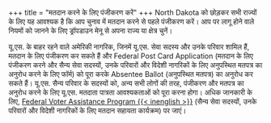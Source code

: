 +++
title = "मतदान करने के लिए पंजीकरण करें"
+++
North Dakota को छोड़कर सभी राज्यों के लिए यह आवश्यक है कि आप चुनाव में मतदान करने से पहले पंजीकरण करें। आप पर लागू होने वाले नियमों को जानने के लिए ड्रॉपडाउन मेनू से अपना राज्य या क्षेत्र चुनें।

यू.एस. के बाहर रहने वाले अमेरिकी नागरिक, जिनमें यू.एस. सेवा सदस्य और उनके परिवार शामिल हैं, मतदान के लिए पंजीकरण कर सकते हैं और Federal Post Card Application (मतदान के लिए पंजीकरण करने और सैन्य सेवा सदस्यों, उनके परिवारों और विदेशी नागरिकों के लिए अनुपस्थित मतपत्र का अनुरोध करने के लिए फॉर्म) को पूरा करके Absentee Ballot (अनुपस्थित मतपत्र) का अनुरोध कर सकते हैं। यू.एस. सैन्य परिवार के सदस्यों को, अन्य सभी लोगों की तरह, पंजीकरण और मतपत्र का अनुरोध करने के लिए यू.एस. मतदाता पात्रता आवश्यकताओं को पूरा करना होगा। अधिक जानकारी के लिए, [Federal Voter Assistance Program {{< inenglish >}}](https://www.fvap.gov/) (सैन्य सेवा सदस्यों, उनके परिवारों और विदेशी नागरिकों के लिए मतदान सहायता कार्यक्रम)  पर जाएं।